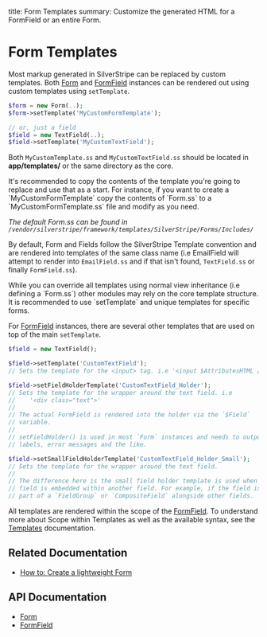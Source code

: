 title: Form Templates
summary: Customize the generated HTML for a FormField or an entire Form.

# Form Templates

Most markup generated in SilverStripe can be replaced by custom templates. Both [Form](api:SilverStripe\Forms\Form) and [FormField](api:SilverStripe\Forms\FormField) instances
can be rendered out using custom templates using `setTemplate`.


```php
$form = new Form(..);
$form->setTemplate('MyCustomFormTemplate');

// or, just a field
$field = new TextField(..);
$field->setTemplate('MyCustomTextField');
```

Both `MyCustomTemplate.ss` and `MyCustomTextField.ss` should be located in **app/templates/** or the same directory as the core.

<div class="notice" markdown="1">
It's recommended to copy the contents of the template you're going to replace and use that as a start. For instance, if
you want to create a `MyCustomFormTemplate` copy the contents of `Form.ss` to a `MyCustomFormTemplate.ss` file and 
modify as you need.

*The default Form.ss can be found in `/vendor/silverstripe/framework/templates/SilverStripe/Forms/Includes/`*
</div>

By default, Form and Fields follow the SilverStripe Template convention and are rendered into templates of the same 
class name (i.e EmailField will attempt to render into `EmailField.ss` and if that isn't found, `TextField.ss` or 
finally `FormField.ss`).

<div class="alert" markdown="1">
While you can override all templates using normal view inheritance (i.e defining a `Form.ss`) other modules may rely on 
the core template structure. It is recommended to use `setTemplate` and unique templates for specific forms.
</div>

For [FormField](api:SilverStripe\Forms\FormField) instances, there are several other templates that are used on top of the main `setTemplate`.


```php
$field = new TextField();

$field->setTemplate('CustomTextField');
// Sets the template for the <input> tag. i.e '<input $AttributesHTML />'

$field->setFieldHolderTemplate('CustomTextField_Holder');
// Sets the template for the wrapper around the text field. i.e 
//    '<div class="text">'
//
// The actual FormField is rendered into the holder via the `$Field` 
// variable.
//
// setFieldHolder() is used in most `Form` instances and needs to output 
// labels, error messages and the like.

$field->setSmallFieldHolderTemplate('CustomTextField_Holder_Small');
// Sets the template for the wrapper around the text field.
//
// The difference here is the small field holder template is used when the 
// field is embedded within another field. For example, if the field is 
// part of a `FieldGroup` or `CompositeField` alongside other fields.
```

All templates are rendered within the scope of the [FormField](api:SilverStripe\Forms\FormField). To understand more about Scope within Templates as 
well as the available syntax, see the [Templates](../templates) documentation.

## Related Documentation

* [How to: Create a lightweight Form](how_tos/lightweight_form)

## API Documentation

* [Form](api:SilverStripe\Forms\Form)
* [FormField](api:SilverStripe\Forms\FormField)

